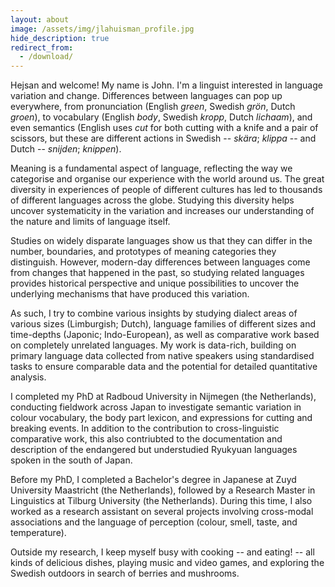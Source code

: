 ```yaml
---
layout: about
image: /assets/img/jlahuisman_profile.jpg
hide_description: true
redirect_from:
  - /download/
---
```


<!--author-->

Hejsan and welcome! My name is John. I'm a linguist interested in language variation and change. Differences between languages can pop up everywhere, from pronunciation (English *green*, Swedish *grön*, Dutch *groen*), to vocabulary (English *body*, Swedish *kropp*, Dutch *lichaam*), and even semantics (English uses *cut* for both cutting with a knife and a pair of scissors, but these are different actions in Swedish -- *skära*; *klippa* -- and Dutch -- *snijden*; *knippen*).

Meaning is a fundamental aspect of language, reflecting the way we categorise and organise our experience with the world around us. The great diversity in experiences of people of different cultures has led to thousands of different languages across the globe. Studying this diversity helps uncover systematicity in the variation and increases our understanding of the nature and limits of language itself. 

Studies on widely disparate languages show us that they can differ in the number, boundaries, and prototypes of meaning categories they distinguish. However, modern-day differences between languages come from changes that happened in the past, so studying related languages provides historical perspective and unique possibilities to uncover the underlying mechanisms that have produced this variation. 

As such, I try to combine various insights by studying dialect areas of various sizes (Limburgish; Dutch), language families of different sizes and time-depths (Japonic; Indo-European), as well as comparative work based on completely unrelated languages. My work is data-rich, building on primary language data collected from native speakers using standardised tasks to ensure comparable data and the potential for detailed quantitative analysis.

I completed my PhD at Radboud University in Nijmegen (the Netherlands), conducting fieldwork across Japan to investigate semantic variation in colour vocabulary, the body part lexicon, and expressions for cutting and breaking events. In addition to the contribution to cross-linguistic comparative work, this also contriubted to the documentation and description of the endangered but understudied Ryukyuan languages spoken in the south of Japan.

Before my PhD, I completed a Bachelor's degree in Japanese at Zuyd University Maastricht (the Netherlands), followed by a Research Master in Linguistics at Tilburg University (the Netherlands). During this time, I also worked as a research assistant on several projects involving cross-modal associations and the language of perception (colour, smell, taste, and temperature).

Outside my research, I keep myself busy with cooking -- and eating! -- all kinds of delicious dishes, playing music and video games, and exploring the Swedish outdoors in search of berries and mushrooms.

